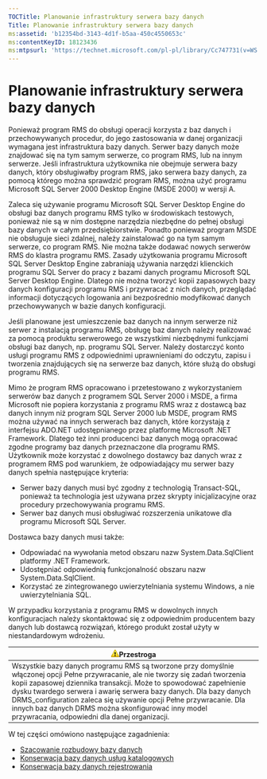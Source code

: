 ```yaml
---
TOCTitle: Planowanie infrastruktury serwera bazy danych
Title: Planowanie infrastruktury serwera bazy danych
ms:assetid: 'b12354bd-3143-4d1f-b5aa-450c4550653c'
ms:contentKeyID: 18123436
ms:mtpsurl: 'https://technet.microsoft.com/pl-pl/library/Cc747731(v=WS.10)'
---
```


Planowanie infrastruktury serwera bazy danych
=============================================

Ponieważ program RMS do obsługi operacji korzysta z baz danych i przechowywanych procedur, do jego zastosowania w danej organizacji wymagana jest infrastruktura bazy danych. Serwer bazy danych może znajdować się na tym samym serwerze, co program RMS, lub na innym serwerze. Jeśli infrastruktura użytkownika nie obejmuje serwera bazy danych, który obsługiwałby program RMS, jako serwera bazy danych, za pomocą którego można sprawdzić program RMS, można użyć programu Microsoft SQL Server 2000 Desktop Engine (MSDE 2000) w wersji A.

Zaleca się używanie programu Microsoft SQL Server Desktop Engine do obsługi baz danych programu RMS tylko w środowiskach testowych, ponieważ nie są w nim dostępne narzędzia niezbędne do pełnej obsługi bazy danych w całym przedsiębiorstwie. Ponadto ponieważ program MSDE nie obsługuje sieci zdalnej, należy zainstalować go na tym samym serwerze, co program RMS. Nie można także dodawać nowych serwerów RMS do klastra programu RMS. Zasady użytkowania programu Microsoft SQL Server Desktop Engine zabraniają używania narzędzi klienckich programu SQL Server do pracy z bazami danych programu Microsoft SQL Server Desktop Engine. Dlatego nie można tworzyć kopii zapasowych bazy danych konfiguracji programu RMS i przywracać z nich danych, przeglądać informacji dotyczących logowania ani bezpośrednio modyfikować danych przechowywanych w bazie danych konfiguracji.

Jeśli planowane jest umieszczenie baz danych na innym serwerze niż serwer z instalacją programu RMS, obsługę baz danych należy realizować za pomocą produktu serwerowego ze wszystkimi niezbędnymi funkcjami obsługi baz danych, np. programu SQL Server. Należy dostarczyć konto usługi programu RMS z odpowiednimi uprawnieniami do odczytu, zapisu i tworzenia znajdujących się na serwerze baz danych, które służą do obsługi programu RMS.

Mimo że program RMS opracowano i przetestowano z wykorzystaniem serwerów baz danych z programem SQL Server 2000 i MSDE, a firma Microsoft nie popiera korzystania z programu RMS wraz z dostawcą baz danych innym niż program SQL Server 2000 lub MSDE, program RMS można używać na innych serwerach baz danych, które korzystają z interfejsu ADO.NET udostępnianego przez platformę Microsoft .NET Framework. Dlatego też inni producenci baz danych mogą opracować zgodne programy baz danych przeznaczone dla programu RMS. Użytkownik może korzystać z dowolnego dostawcy baz danych wraz z programem RMS pod warunkiem, że odpowiadający mu serwer bazy danych spełnia następujące kryteria:

-   Serwer bazy danych musi być zgodny z technologią Transact-SQL, ponieważ ta technologia jest używana przez skrypty inicjalizacyjne oraz procedury przechowywania programu RMS.
-   Serwer baz danych musi obsługiwać rozszerzenia unikatowe dla programu Microsoft SQL Server.

Dostawca bazy danych musi także:

-   Odpowiadać na wywołania metod obszaru nazw System.Data.SqlClient platformy .NET Framework.
-   Udostępniać odpowiednią funkcjonalność obszaru nazw System.Data.SqlClient.
-   Korzystać ze zintegrowanego uwierzytelniania systemu Windows, a nie uwierzytelniania SQL.

W przypadku korzystania z programu RMS w dowolnych innych konfiguracjach należy skontaktować się z odpowiednim producentem bazy danych lub dostawcą rozwiązań, którego produkt został użyty w niestandardowym wdrożeniu.

| ![](images/Cc747731.Caution(WS.10).gif)Przestroga                                                                                                                                                                                                                                                                                                                                                                             |
|------------------------------------------------------------------------------------------------------------------------------------------------------------------------------------------------------------------------------------------------------------------------------------------------------------------------------------------------------------------------------------------------------------------------------------------------------------|
| Wszystkie bazy danych programu RMS są tworzone przy domyślnie włączonej opcji Pełne przywracanie, ale nie tworzy się zadań tworzenia kopii zapasowej dziennika transakcji. Może to spowodować zapełnienie dysku twardego serwera i awarię serwera bazy danych. Dla bazy danych DRMS\_configuration zaleca się używanie opcji Pełne przywracanie. Dla innych baz danych DRMS można skonfigurować inny model przywracania, odpowiedni dla danej organizacji. |

W tej części omówiono następujące zagadnienia:

-   [Szacowanie rozbudowy bazy danych](https://technet.microsoft.com/87652cc2-b886-4797-8d40-356669768089)
-   [Konserwacja bazy danych usług katalogowych](https://technet.microsoft.com/911a62f2-c1d6-4091-99b0-b53211be27a7)
-   [Konserwacja bazy danych rejestrowania](https://technet.microsoft.com/de55058b-0d1a-4997-8a45-e14678ddd13f)
